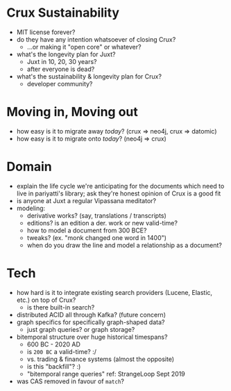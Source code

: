 # Crux Sustainability

- MIT license forever?
- do they have any intention whatsoever of closing Crux? 
  - ...or making it "open core" or whatever?
- what's the longevity plan for Juxt?
  - Juxt in 10, 20, 30 years?
  - after everyone is dead?
- what's the sustainability & longevity plan for Crux?
  - developer community?

# Moving in, Moving out

- how easy is it to migrate away *today*? 
  (crux => neo4j, crux => datomic)
- how easy is it to migrate onto *today*? 
  (neo4j => crux)

# Domain

- explain the life cycle we're anticipating for the documents which need to live in pariyatti's library; ask they're honest opinion of Crux is a good fit
- is anyone at Juxt a regular Vipassana meditator?
- modeling:
  - derivative works? (say, translations / transcripts)
  - editions? is an edition a der. work or new valid-time?
  - how to model a document from 300 BCE?
  - tweaks? (ex. "monk changed one word in 1400")
  - when do you draw the line and model a relationship as a document?

# Tech

- how hard is it to integrate existing search providers (Lucene, Elastic, etc.) on top of Crux?
  - is there built-in search?
- distributed ACID all through Kafka? (future concern)
- graph specifics for specifically graph-shaped data?
  - just graph queries? or graph storage?
- bitemporal structure over huge historical timespans?
  - 600 BC - 2020 AD
  - is `200 BC` a valid-time? :/
  - vs. trading & finance systems (almost the opposite)
  - is this "backfill"? :)
  - "bitemporal range queries" ref: StrangeLoop Sept 2019
- was CAS removed in favour of `match`?




